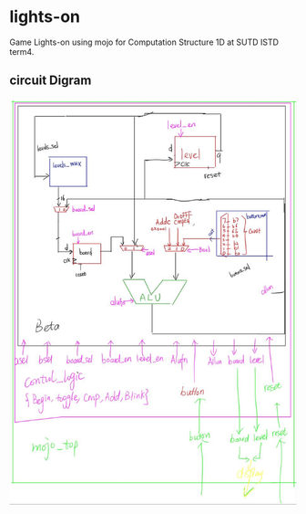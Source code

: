 # lights-on
Game Lights-on using mojo for Computation Structure 1D at SUTD ISTD term4.


## circuit Digram
![circuit diagram](https://github.com/Emrys-Hong/lights-on/blob/master/circuit_diagram.jpg)
